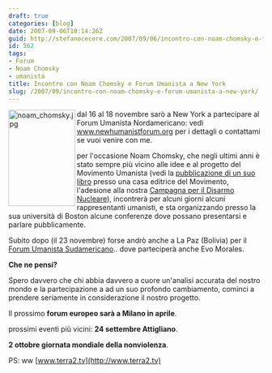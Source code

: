 ```yaml
---
draft: true
categories: [blog]
date: 2007-09-06T10:14:26Z
guid: http://stefanocecere.com/2007/09/06/incontro-con-noam-chomsky-e-forum-umanista-a-new-york/
id: 562
tags:
- Forum
- Noam Chomsky
- umanista
title: Incontro con Noam Chomsky e Forum Umanista a New York
slug: /2007/09/incontro-con-noam-chomsky-e-forum-umanista-a-new-york/
---
```


<img src="http://stefanocecere.com/wp-content/uploads/sites/3/2007/09/noam_chomsky.jpg" title="noam_chomsky.jpg" alt="noam_chomsky.jpg" align="left" height="190" width="132" />dal 16 al 18 novembre sarò a New York a partecipare al Forum Umanista Nordamericano: vedi <a href="http://www.newhumanistforum.org" target="_blank">www.newhumanistforum.org</a> per i dettagli o contattami se vuoi venire con me.

per l'occasione Noam Chomsky, che negli ultimi anni è stato sempre più vicino alle idee e al progetto del Movimento Umanista (vedi la <a href="http://multimage.org/index.php?sezione=libro&id=22" target="_blank">pubblicazione di un suo libro</a> presso una casa editrice del Movimento, l'adesione alla nostra <a href="http://www.europeforpeace.eu/" target="_blank">Campagna per il Disarmo Nucleare</a>), incontrerà per alcuni giorni alcuni rappresentanti umanisti, e sta organizzando presso la sua università di Boston alcune conferenze dove possano presentarsi e parlare pubblicamente.

Subito dopo (il 23 novembre) forse andrò anche a La Paz (Bolivia) per il [Forum Umanista Sudamericano](http://www.forohumanistalatinoamericano.org/).. dove parteciperà anche Evo Morales.

**Che ne pensi?**

Spero davvero che chi abbia davvero a cuore un'analisi accurata del nostro mondo e la partecipazione a ad un suo profondo cambiamento, cominci a prendere seriamente in considerazione il nostro progetto.

Il prossimo **forum europeo sarà a Milano in aprile**.
  
prossimi eventi più vicini: **24 settembre Attigliano**.
  
 **2 ottobre giornata mondiale della nonviolenza**.

PS: ww [www.terra2.tv](http://www.terra2.tv)